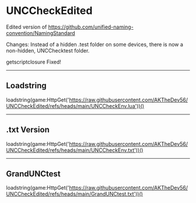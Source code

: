# UNCCheckEdited


Edited version of https://github.com/unified-naming-convention/NamingStandard


Changes: Instead of a hidden .test folder on some devices, there is now a non-hidden, UNCChecktest folder.

getscriptclosure Fixed!

----------
Loadstring
----------


loadstring(game:HttpGet('https://raw.githubusercontent.com/AKTheDev56/UNCCheckEdited/refs/heads/main/UNCCheckEnv.lua'))()


-----------------
.txt Version
-----------------

loadstring(game:HttpGet('https://raw.githubusercontent.com/AKTheDev56/UNCCheckEdited/refs/heads/main/UNCCheckEnv.txt'))()


------------
GrandUNCtest
------------

loadstring(game:HttpGet('https://raw.githubusercontent.com/AKTheDev56/UNCCheckEdited/refs/heads/main/GrandUNCtest.txt'))()
